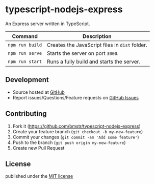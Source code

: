 # typescript-nodejs-express
An Express server written in TypeScript. 

Command | Description
------------ | -------------
`npm run build` | Creates the JavaScript files in `dist` folder.
`npm run serve` | Starts the server on port `3000`.
`npm run start` | Runs a fully build and starts the server.

## Development

* Source hosted at [GitHub](https://github.com/bmstr/typescript-nodejs-express)
* Report issues/Questions/Feature requests on [GitHub Issues](https://github.com/bmstr/typescript-nodejs-express/issues)

## Contributing

1. Fork it (https://github.com/bmstr/typescript-nodejs-express)
2. Create your feature branch (`git checkout -b my-new-feature`)
3. Commit your changes (`git commit -am 'Add some feature'`)
4. Push to the branch (`git push origin my-new-feature`)
5. Create new Pull Request

## License
published under the [MIT license](LICENSE)
